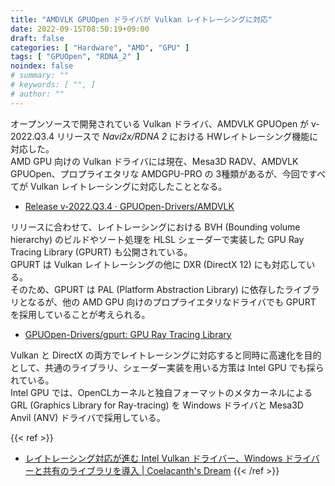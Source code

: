 ```yaml
---
title: "AMDVLK GPUOpen ドライバが Vulkan レイトレーシングに対応"
date: 2022-09-15T08:50:19+09:00
draft: false
categories: [ "Hardware", "AMD", "GPU" ]
tags: [ "GPUOpen", "RDNA_2" ]
noindex: false
# summary: ""
# keywords: [ "", ]
# author: ""
---
```


オープンソースで開発されている Vulkan ドライバ、AMDVLK GPUOpen が v-2022.Q3.4 リリースで *Navi2x/RDNA 2* における HWレイトレーシング機能に対応した。  
AMD GPU 向けの Vulkan ドライバには現在、Mesa3D RADV、AMDVLK GPUOpen、プロプライエタリな AMDGPU-PRO の 3種類があるが、今回ですべてが Vulkan レイトレーシングに対応したこととなる。  

 * [Release v-2022.Q3.4 · GPUOpen-Drivers/AMDVLK](https://github.com/GPUOpen-Drivers/AMDVLK/releases/tag/v-2022.Q3.4)

リリースに合わせて、レイトレーシングにおける BVH (Bounding volume hierarchy) のビルドやソート処理を HLSL シェーダーで実装した GPU Ray Tracing Library (GPURT) も公開されている。  
GPURT は Vulkan レイトレーシングの他に DXR (DirectX 12) にも対応している。  
そのため、GPURT は PAL (Platform Abstraction Library) に依存したライブラリとなるが、他の AMD GPU 向けのプロプライエタリなドライバでも GPURT を採用していることが考えられる。  

 * [GPUOpen-Drivers/gpurt: GPU Ray Tracing Library](https://github.com/GPUOpen-Drivers/gpurt)

Vulkan と DirectX の両方でレイトレーシングに対応すると同時に高速化を目的として、共通のライブラリ、シェーダー実装を用いる方策は Intel GPU でも採られている。  
Intel GPU では、OpenCLカーネルと独自フォーマットのメタカーネルによる GRL (Graphics Library for Ray-tracing) を Windows ドライバと Mesa3D Anvil (ANV) ドライバで採用している。  

{{< ref >}}
 * [レイトレーシング対応が進む Intel Vulkan ドライバー、Windows ドライバーと共有のライブラリを導入 | Coelacanth's Dream](/posts/2022/08/06/intel-anv-grl/)
{{< /ref >}}
